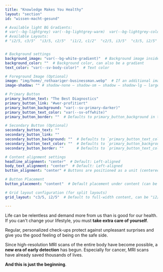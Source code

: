 ```yaml
---
title: "Knowledge Makes You Healthy"
layout: "section"
id: "wissen-macht-gesund"

# Available light BG Gradients: 
# var(--bg-lightgrey) var(--bg-lightgrey-warm)  var(--bg-lightgrey-cold)  var(--bg-white-gradient)
# Available Layouts: 
# "i2/5, c3/5"  "i3/5, c2/5"  "i1/2, c1/2"  "c2/5, i3/5"  "c3/5, i2/5"  "c1/2, i1/2"  "c1/1"


# Background settings
background_image: "var(--bg-white-gradient)"  # Background image inside home subdirectory
background_color: ""  # Background color, can also be a gradient
text_color: "var(--sv-body-color)"  # Text color

# Foreground Image (Optional)
image: "img/home/_rothaariger-businessman.webp"  # If an additional image is needed in a split layout
image-shadow: "" # shadow-none – shadow-sm – shadow – shadow-lg – large shadow 

# Primary Button
primary_button_text: "The Best Diagnostics"
primary_button_link: "#wer-profitiert"
primary_button_background: "var(--sv-primary-darker)"
primary_button_text_color: "var(--sv-offwhite)"
primary_button_border: ""  # Defaults to primary_button_background in the partial

# Secondary Button (Optional)
secondary_button_text: ""
secondary_button_link: ""
secondary_button_background: ""  # Defaults to `primary_button_text_color` if left empty
secondary_button_text_color: ""  # Defaults to `primary_button_background` if left empty
secondary_button_border: ""      # Defaults to `primary_button_text_color` if left empty (inverted colors)

# Content alignment settings
headline_alignment: "center"  # Default: Left-aligned
body_text_alignment: "center"  # Default: Left-aligned
button_alignment: "center" # Buttons are positioned as a unit (centered by default)

# Button Placement
button_placement: "content"  # Default placement under content (can be "image")

# Grid layout configuration (for split layouts)
grid_layout: "c3/5, i2/5"  # Default to full-width content, can be "i2/5, c3/5"

---
```


Life can be relentless and demand more from us than is good for our health. If you can't change your lifestyle, you must **take extra care of yourself**.

Regular, personalized check-ups protect against unpleasant surprises and give you the good feeling of being on the safe side.

Since high-resolution MRI scans of the entire body have become possible, a **new era of early detection** has begun. Especially for cancer, MRI scans have already saved thousands of lives.

**And this is just the beginning**.